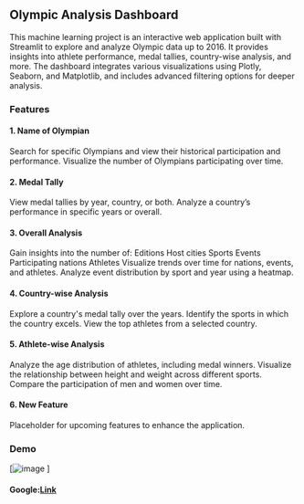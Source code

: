 ## Olympic Analysis Dashboard
This machine learning project is an interactive web application built with Streamlit to explore and analyze Olympic data up to 2016. It provides insights into athlete performance, medal tallies, country-wise analysis, and more. The dashboard integrates various visualizations using Plotly, Seaborn, and Matplotlib, and includes advanced filtering options for deeper analysis.

### Features
#### 1. Name of Olympian
Search for specific Olympians and view their historical participation and performance.
Visualize the number of Olympians participating over time.
#### 2. Medal Tally
View medal tallies by year, country, or both.
Analyze a country’s performance in specific years or overall.
#### 3. Overall Analysis
Gain insights into the number of:
Editions
Host cities
Sports
Events
Participating nations
Athletes
Visualize trends over time for nations, events, and athletes.
Analyze event distribution by sport and year using a heatmap.
#### 4. Country-wise Analysis
Explore a country's medal tally over the years.
Identify the sports in which the country excels.
View the top athletes from a selected country.
#### 5. Athlete-wise Analysis
Analyze the age distribution of athletes, including medal winners.
Visualize the relationship between height and weight across different sports.
Compare the participation of men and women over time.
#### 6. New Feature
Placeholder for upcoming features to enhance the application.

### Demo
[![image](https://github.com/user-attachments/assets/d2b0d1fa-6399-47a6-9ec7-ff994243d61e)
]
#### Google:[Link](http://localhost:8502/)
